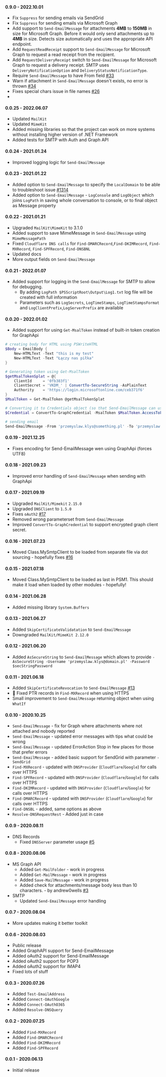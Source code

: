 ﻿#### 0.9.0 - 2022.10.01
- Fix `Suppress` for sending emails via SendGrid
- Fix `Suppress` for sending emails via Microsoft Graph
- Add support to `Send-EmailMessage` for attachments **4MB** to **150MB** in size for Microsoft Graph. Before it would only send attachments up to **4MB** in size. Detects size automatically and uses the appropriate API endpoint.
- Add `RequestReadReceipt` support to `Send-EmailMessage` for Microsoft Graph to request a read receipt from the recipient.
- Add `RequestDeliveryReceipt` switch to `Send-EmailMessage` for Microsoft Graph to request a delivery receipt. SMTP uses `DeliveryNotificationOption` and `DeliveryStatusNotificationType`.
- Require `Send-EmailMessage` to have From field [#33](https://github.com/EvotecIT/Mailozaurr/issues/33)
- Warn if attachment in `Send-EmailMessage` doesn't exists, no error is thrown [#34](https://github.com/EvotecIT/Mailozaurr/issues/34)
- Fixes special chars issue in file names [#26](https://github.com/EvotecIT/Mailozaurr/issues/26)
- 

#### 0.0.25 - 2022.06.07
- Updated `MailKit`
- Updated `MimeKit`
- Added missing libraries so that the project can work on more systems without installing higher version of .NET Framework
- Added tests for SMTP with Auth and Graph API

#### 0.0.24 - 2021.01.24
  - Improved logging logic for `Send-EmailMessage`
#### 0.0.23 - 2021.01.22
  - Added option to `Send-EmailMessage` to specify the `LocalDomain` to be able to troubleshoot issue [#1314](https://github.com/jstedfast/MailKit/issues/1314)
  - Added option to `Send-EmailMessage` - `LogConsole` and `LogObject` which joins `LogPath` in saving whole conversation to console, or to final object as Message property

#### 0.0.22 - 2021.01.21
  - Upgraded `MailKit\MimeKit` to 3.1.0
  - Added support to save MimeMessage in `Send-EmailMessage` using `MimeMessagePath`
  - Fixed `Cloudflare DNS calls` for `Find-DMARCRecord`,`Find-DKIMRecord`, `Find-MXRecord`, `Find-SPFRecord`, `Find-DNSBNL`
  - Updated docs
  - More output fields on `Send-EmailMessage`

#### 0.0.21 - 2022.01.07
  - Added support for logging in the `Send-EmailMessage` for SMTP to allow for debugging.
    - By adding `LogPath $PSScriptRoot\Output\Log1.txt` log file will be created with full information
    - Parameters such as `LogSecrets`, `LogTimeStamps`, `LogTimeStampsFormat` and `LogClientPrefix`,`LogServerPrefix` are available
#### 0.0.20 - 2022.01.02
  - Added support for using `Get-MsalToken` instead of built-in token creation for GraphApi

```powershell
# creating body for HTML using PSWriteHTML
$Body = EmailBody {
    New-HTMLText -Text "this is my test"
    New-HTMLText -Text "Łączy nas piłka"
}

# Generating token using Get-MsalToken
$getMsalTokenSplat = @{
    ClientId     = '0fb383f1'
    ClientSecret = 'VKDM_' | ConvertTo-SecureString -AsPlainText
    Authority    = 'https://login.microsoftonline.com/ceb371f6'
}
$MsalToken = Get-MsalToken @getMsalTokenSplat

# Converting it to Credentials object (so that Send-EmailMessage can use it)
$Credential = ConvertTo-GraphCredential -MsalToken $MsalToken.AccessToken

# sending email
Send-EmailMessage -From 'przemyslaw.klys@something.pl' -To 'przemyslaw.klys@something.else' -Credential $Credential -HTML $Body -Subject 'This is another test email 2' -Graph -Verbose -Priority Low -DoNotSaveToSentItems
```

#### 0.0.19 - 2021.12.25
  - Fixes encoding for Send-EmailMessage wen using GraphApi (forces UTF8)
#### 0.0.18 - 2021.09.23
  - Improved error handling of `Send-EmailMessage` when sending with GraphApi
#### 0.0.17 - 2021.09.19
  - Upgraded `MailKit/Mimekit` `2.15.0`
  - Upgraded `DNSClient` to `1.5.0`
  - Fixes `oAuth2` [#17](https://github.com/EvotecIT/Mailozaurr/issues/17)
  - Removed wrong parameterset from `Send-EmailMessage`
  - Improved `ConvertTo-GraphCredential` to support encrypted graph client secret.
#### 0.0.16 - 2021.07.23
  - Moved Class.MySmtpClient to be loaded from separate file via dot sourcing - hopefully fixes [#16](https://github.com/EvotecIT/Mailozaurr/issues/16)
#### 0.0.15 - 2021.07.18
  - Moved Class.MySmtpClient to be loaded as last in PSM1. This should make it load when loaded by other modules - hopefully!
#### 0.0.14 - 2021.06.28
  - Added missing library `System.Buffers`
#### 0.0.13 - 2021.06.27
  - Added `SkipCertificateValidatation` to `Send-EmailMessage`
  - Downgraded `MailKit/MimeKit 2.12.0`
#### 0.0.12 - 2021.06.20
  - Added `AsSecureString` to `Send-EmailMessage` which allows to provide `-AsSecureString -Username 'przemyslaw.klys@domain.pl' -Password $secStringPassword`
#### 0.0.11 - 2021.06.18
  - Added `SkipCertificateRevocation` to `Send-EmailMessage` [#13](https://github.com/EvotecIT/Mailozaurr/issues/13)
  - 🐛 Fixed PTR records in `Find-MXRecord` when using HTTPS
  - Small improvement to `Send-EmailMessage` returning object when using `WhatIf`
#### 0.0.10 - 2020.10.25
  - `Send-EmailMessage` - fix for Graph where attachments where not attached and nobody reported
  - `Send-EmailMessage` - updated error messages with tips what could be wrong
  - `Send-EmailMessage` - updated ErrorAction Stop in few places for those that prefer errors
  - `Send-EmailMessage` - added basic support for SendGrid with parameter `-SendGrid`
  - `Find-MXRecord` - updated with `DNSProvider` (`Cloudflare`/`Google`) for calls over HTTPS
  - `Find-SPFRecord` - updated with `DNSProvider` (`Cloudflare`/`Google`) for calls over HTTPS
  - `Find-DKIMRecord` - updated with `DNSProvider` (`Cloudflare`/`Google`) for calls over HTTPS
  - `Find-DMARCRecord` - updated with `DNSProvider` (`Cloudflare`/`Google`) for calls over HTTPS
  - `Find-DNSBL` - added, same options as above
  - `Resolve-DNSRequestRest` - Added just in case
#### 0.0.9 - 2020.08.11
  - DNS Records
    - Fixed `DNSServer` parameter usage [#5](https://github.com/EvotecIT/Mailozaurr/issues/5)
#### 0.0.8 - 2020.08.06
  - MS Graph API
    - Added `Get-MailFolder` - work in progress
    - Added `Get-MailMessage` - work in progress
    - Added `Save-MailMessage` - work in progress
    - Added check for attachments/message body less than 10 characters. - by andrew0wells [#3](https://github.com/EvotecIT/Mailozaurr/issues/3)
  - SMTP
    - Updated `Send-EmailMessage` error handling
#### 0.0.7 - 2020.08.04
  - More updates making it better toolkit
#### 0.0.6 - 2020.08.03
  - Public release
  - Added GraphAPI support for Send-EmailMessage
  - Added oAuth2 support for Send-EmailMessage
  - Added oAuth2 support for POP3
  - Added oAuth2 support for IMAP4
  - Fixed lots of stuff
#### 0.0.3 - 2020.07.26
  - Added `Test-EmailAddress`
  - Added `Connect-OAuthGoogle`
  - Added `Connect-OAuthO365`
  - Added `Resolve-DNSQuery`
#### 0.0.2 - 2020.07.25
  - Added `Find-MXRecord`
  - Added `Find-DMARCRecord`
  - Added `Find-DKIMRecord`
  - Added `Find-SPFRecord`
#### 0.0.1 - 2020.06.13
  - Initial release
